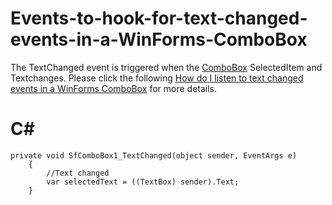 # Events-to-hook-for-text-changed-events-in-a-WinForms-ComboBox
The TextChanged event is triggered when the [ComboBox](https://help.syncfusion.com/windowsforms/sfcombobox/gettingstarted?utm_medium=listing&utm_source=github-examples) SelectedItem and Textchanges. Please click the following [How do I listen to text changed events in a WinForms ComboBox]( https://www.syncfusion.com/kb/9578?utm_medium=listing&utm_source=github-examples) for more details.

# C#
    private void SfComboBox1_TextChanged(object sender, EventArgs e)
        {
            //Text changed
            var selectedText = ((TextBox) sender).Text;
        }
        
